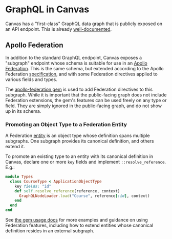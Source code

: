 # GraphQL in Canvas

Canvas has a "first-class" GraphQL data graph that is publicly exposed on an
API endpoint.  This is already [well-documented](../../doc/api/graphql.md).

## Apollo Federation

In addition to the standard GraphQL endpoint, Canvas exposes a "subgraph"
endpoint whose schema is suitable for use in an [Apollo
Federation](https://www.apollographql.com/docs/federation/).  This is the same
schema, but extended according to the Apollo Federation
[specification](https://www.apollographql.com/docs/federation/federation-spec/),
and with some Federation directives applied to various fields and types.

The [apollo-federation gem](https://github.com/Gusto/apollo-federation-ruby) is
used to add Federation directives to this subgraph.  While it is important that
the public-facing graph does not include Federation extensions, the gem's
features can be used freely on any type or field.  They are simply ignored in
the public-facing graph, and do not show up in its schema.

### Promoting an Object Type to a Federation Entity

A Federation [entity](https://www.apollographql.com/docs/federation/entities)
is an object type whose definition spans multiple subgraphs.  One subgraph
provides its canonical definition, and others extend it.

To promote an existing type to an entity with its canonical definition in
Canvas, declare one or more `key` fields and implement `::resolve_reference`.
E.g.:

```ruby
module Types
  class CourseType < ApplicationObjectType
    key fields: "id"
    def self.resolve_reference(reference, context)
      GraphQLNodeLoader.load("Course", reference[:id], context)
    end
  end
end
```

See [the gem usage docs](https://github.com/Gusto/apollo-federation-ruby#usage)
for more examples and guidance on using Federation features, including how to
extend entities whose canonical definition resides in an external subgraph.
